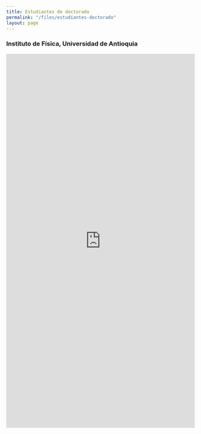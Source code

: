 ```yaml
---
title: Estudiantes de doctorado
permalink: "/files/estudiantes-doctorado"
layout: page
---
```


### Instituto de Física, Universidad de Antioquia

<!-- Markdown is fully compatible with html -->

<embed src="https://docs.google.com/a/udea.edu.co/spreadsheets/d/1t6D3HeDYXIZC2Q2_RDO9k2e4xBurHf401UcUQn09wIs/gviz/tq?tqx=out:html&tq=select+B,D,F,I,J+where+(G+contains+%27Activo%27)+order+by+D+desc&gid=2" style="width:100%; height: 1000px;">

